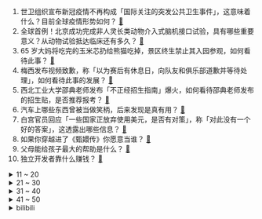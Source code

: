 1. 世卫组织宣布新冠疫情不再构成「国际关注的突发公共卫生事件」，这意味着什么？目前全球疫情形势如何？ [:link:](https://www.zhihu.com/question/599295788)
2. 全球首例！北京成功完成非人灵长类动物介入式脑机接口试验，具有哪些重要意义？从动物试验抵达临床还有多久？ [:link:](https://www.zhihu.com/question/599231157)
3. 65 岁大妈将吃完的玉米芯扔给熊猫吃掉，景区终生禁止其入园参观，如何看待此事？ [:link:](https://www.zhihu.com/question/599176585)
4. 梅西发布视频致歉，称「以为赛后有休息日，向队友和俱乐部道歉并等待处理」，如何看待此事的发展？ [:link:](https://www.zhihu.com/question/599327462)
5. 西北工业大学邵典老师发布「不正经招生指南」爆火，如何看待邵典老师发布的招生贴，是否推荐报考？ [:link:](https://www.zhihu.com/question/598539429)
6. 汽车上哪些东西曾被当做笑柄，后来发现是真有用？ [:link:](https://www.zhihu.com/question/598619006)
7. 白宫官员回应「一些国家正放弃使用美元，是否有对策」，称「对此没有一个好的答案」，这透露出哪些信息？ [:link:](https://www.zhihu.com/question/599201029)
8. 如果你穿越进了《甄嬛传》你愿意当谁？ [:link:](https://www.zhihu.com/question/378551167)
9. 父母能给孩子最大的帮助是什么？ [:link:](https://www.zhihu.com/question/591115658)
10. 独立开发者靠什么赚钱？ [:link:](https://www.zhihu.com/question/591944056)
<details>
<summary>11 ~ 20</summary>

11. 下班后能用来运动的时间不多，想获得最佳健体效果，是短时间快跑合适，还是长时间慢跑更好？ [:link:](https://www.zhihu.com/question/594599262)
12. 如何评价柯洁在烂柯杯中被赖均辅逆转翻盘？ [:link:](https://www.zhihu.com/question/599249730)
13. 如何看待山东烟台招远文旅局回应「大爷单手拿起 25 公斤金砖」称「不作数，需垂直拿起 25 秒」？ [:link:](https://www.zhihu.com/question/598978881)
14. 为什么说《西游记后传》是被低估的神作？它神在哪？ [:link:](https://www.zhihu.com/question/542181254)
15. 沙利文和布林肯计划相继访问沙特阿拉伯，美国 CIA 副局长「挑拨」中沙关系，哪些信息值得关注？ [:link:](https://www.zhihu.com/question/599238266)
16. 格力发布公告将董明珠股份状态更正为「质押」，此前消息称其 1150 万股股份遭冻结，哪些信息值得关注？ [:link:](https://www.zhihu.com/question/599173828)
17. 摸猫的头时，猫为什么常常会闭眼？ [:link:](https://www.zhihu.com/question/39598726)
18. 特斯拉再次涨价，Model S 及Model X 全系车型售价上调 19000 元，涨价原因是什么？ [:link:](https://www.zhihu.com/question/599163298)
19. 民调发现超 6 成青年感觉自己存在「社交卡顿」，如何看待当下年轻人社交欲望不强？回避社交的原因是什么？ [:link:](https://www.zhihu.com/question/599206009)
20. 如何评价「浪姐 4」《乘风 2023》第一期？ [:link:](https://www.zhihu.com/question/599180062)
</details>
<details>
<summary>21 ~ 30</summary>

21. 女子因男友要求旅行 AA 提分手，情侣旅游应该 AA 吗，情侣间应该如何处理共同产生的花费？ [:link:](https://www.zhihu.com/question/598066805)
22. 杭州亚运会《英雄联盟》项目参与试训选手名单公布，目前看哪个位置最有底气能拿得出手？ [:link:](https://www.zhihu.com/question/599016740)
23. 武松喝的十八碗酒是醪糟，还是米酒或者黄酒？ [:link:](https://www.zhihu.com/question/358481344)
24. 22-23 赛季 CBA 辽宁 3:2 战胜广厦挺进总决赛，孙铭徽 21+5+6，如何评价这场比赛？ [:link:](https://www.zhihu.com/question/599272728)
25. 22-23 赛季意甲那不勒斯 1:1 乌迪内斯，提前五轮夺冠，时隔 33 年再加冕，如何评价这场比赛？ [:link:](https://www.zhihu.com/question/599127508)
26. 高三晚上11点半放学正常吗？ [:link:](https://www.zhihu.com/question/599104132)
27. 如何评价陈友谅？ [:link:](https://www.zhihu.com/question/20826547)
28. 放学后，孩子的课后作业先完成还是玩够了再写？ [:link:](https://www.zhihu.com/question/587989355)
29. 每天晚上都使用面膜是否会使皮肤更加敏感？ [:link:](https://www.zhihu.com/question/590785781)
30. 电视剧《潜伏》中李涯的工作能力怎么样？ [:link:](https://www.zhihu.com/question/337519255)
</details>
<details>
<summary>31 ~ 40</summary>

31. 英国国王查尔斯三世的加冕仪式将于 2023 年 5 月 6 日举行，有哪些信息值得关注？ [:link:](https://www.zhihu.com/question/558791788)
32. 现代生活方式下，如何提升孩子的社交能力？ [:link:](https://www.zhihu.com/question/565003651)
33. 曝巴萨为梅西开出 1000 万欧年薪，球员愿大幅降薪重回诺坎普，你认为梅西是否会回归巴萨？ [:link:](https://www.zhihu.com/question/599151527)
34. 为什么《英雄联盟》主播小超梦糊了？ [:link:](https://www.zhihu.com/question/598247212)
35. 如果自动挡车可以借助行车电脑做到完美的转速匹配 (rev matching)，那么手动挡还有哪些优势？ [:link:](https://www.zhihu.com/question/599195335)
36. 智能座舱，是消费者真正的需求还是厂家噱头？ [:link:](https://www.zhihu.com/question/598596788)
37. 有人说增程式技术是落后技术，真的吗？增程式汽车值不值得买？ [:link:](https://www.zhihu.com/question/598660946)
38. 如何帮助孩子在公共场合更好地展现自己？ [:link:](https://www.zhihu.com/question/596729774)
39. 孩子哪个瞬间让你突然觉得好幸福? [:link:](https://www.zhihu.com/question/476314541)
40. 全盛苇名一心能战胜鬼舞辻无惨吗？ [:link:](https://www.zhihu.com/question/598666431)
</details>
<details>
<summary>41 ~ 50</summary>

41. 各国玩家如何看待《崩坏：星穹铁道》各种中国特色梗？ [:link:](https://www.zhihu.com/question/599013361)
42. 《漫长的季节》中，马德胜为什么不待见李群？ [:link:](https://www.zhihu.com/question/598923650)
43. 你这一辈子，悟出一个最大的道理是什么? [:link:](https://www.zhihu.com/question/599006651)
44. 如果你是霍雨浩，你会怎么办？ [:link:](https://www.zhihu.com/question/454071583)
45. 苹果发布 2023 财年第二财季财报，iPhone 营收同比增长 2%，这一数据透露出哪些信息？ [:link:](https://www.zhihu.com/question/599170900)
46. 一个人的智商重要，还是情商重要？ [:link:](https://www.zhihu.com/question/598248246)
47. 佐助杀了鼬之后为什么不高兴？ [:link:](https://www.zhihu.com/question/589878763)
48. 合肥有哪些值得一去的餐厅？ [:link:](https://www.zhihu.com/question/35665594)
49. 如何评价 2023 季中赛 Bin 赛后用英文接受采访？在电竞选手里算什么水平？ [:link:](https://www.zhihu.com/question/599000964)
50. AI 的快速发展降低了短视频的制作门槛，普通人如何抓住这一次的风口？ [:link:](https://www.zhihu.com/question/599013780)
</details><details>
<summary>bilibili</summary>

1. 【老番茄】我求婚啦！！ [:link:](//www.bilibili.com/video/BV12h4y1n7tt)
2. 《崩坏：星穹铁道》千星纪游PV：「有关星空的寓言集•其一」 [:link:](//www.bilibili.com/video/BV1EM4y1h7Vm)
3. 家里出道的第一天！希望得到大家的鼓励... [:link:](//www.bilibili.com/video/BV1ro4y1w7Vs)
4. 爆肝一个月，我做了一个15万单词数的英语外刊阅读库，可以记笔记，更有AI翻译功能，超级好用！ [:link:](//www.bilibili.com/video/BV1NM4y1b7jH)
5. 真的不是全国都这样的吗？ [:link:](//www.bilibili.com/video/BV1Xa4y137u7)
6. 谭sir这段纯爱采访，我可以看一天！ [:link:](//www.bilibili.com/video/BV1Ah4y1J7An)
7. 家人们谁懂啊 琛总的现场看一眼就会爆炸 [:link:](//www.bilibili.com/video/BV18X4y1U7u5)
8. 打造猫德学院娱乐休闲中心，让小猫咪们德智体美劳全面发展 [:link:](//www.bilibili.com/video/BV13o4y1A7Jp)
9. 和 牛 宴 天 花 板 [:link:](//www.bilibili.com/video/BV18V4y1k7Kk)
10. 热知识！原来淄博的“烧烤”其实指的是两种东西！ [:link:](//www.bilibili.com/video/BV11z4y1Y7rr)
<details>
<summary>11 ~ 20</summary>

11. 俩帅小伙挑战世界最辣泡面，结果翻车了？ [:link:](//www.bilibili.com/video/BV12s4y1g71E)
12. 把鲱鱼罐头做成灌汤包给兄弟吃，兄弟好吃到哭！！！ [:link:](//www.bilibili.com/video/BV19M411G7V4)
13. 辞职回家的一年，到底可以收获什么… [:link:](//www.bilibili.com/video/BV1bX4y1U7CN)
14. 体验极限12小时刷蚌埠！龙虾确实爽！看完你们能蚌埠住吗？ [:link:](//www.bilibili.com/video/BV17P411m7Te)
15. 我们补了流浪地球2被删减的1分钟【太空电梯是如何建成的】【我的世界】【国家建筑师】 [:link:](//www.bilibili.com/video/BV1oM411G769)
16. “b站艳后”点评《闪耀暖暖》中的埃及艳后套装！ [:link:](//www.bilibili.com/video/BV1ZM4y1t7pN)
17. 排队2小时人均不过百的海鲜火锅？招牌醉鸡煲酒香扑鼻鲜掉牙了【凭啥排长队ep06- 威皇广福和小海鲜】 [:link:](//www.bilibili.com/video/BV1wh411L7VX)
18. 《自制沉浸逝战斗电竞仓》 [:link:](//www.bilibili.com/video/BV1Ga4y1G7eP)
19. 双向奔赴的爱！宋亚轩超绝演唱5:23pm&从今以后 [:link:](//www.bilibili.com/video/BV17o4y1x7ba)
20. 可她是灰姑娘诶！  上海CP29 [:link:](//www.bilibili.com/video/BV1Bh411L7Ph)
</details>
<details>
<summary>21 ~ 30</summary>

21. 没一个怕死的 [:link:](//www.bilibili.com/video/BV1MX4y127MR)
22. 谈判、混改、八战七败，中国钢铁产业黑暗往事 [:link:](//www.bilibili.com/video/BV16X4y127gP)
23. 【时代少年团】[理想之途]演唱会直播版 [:link:](//www.bilibili.com/video/BV1Hh411L7Br)
24. 去而复来 [:link:](//www.bilibili.com/video/BV1LP411m7j6)
25. 男人减速带之游戏武器现实版 [:link:](//www.bilibili.com/video/BV1zo4y1x7Gk)
26. 饮 食 男 女【01】 [:link:](//www.bilibili.com/video/BV1H24y1T7rX)
27. 骑行去新疆，走出六百公里无人区来到最孤独的城市茫崖，这里发展的还不错嘛 [:link:](//www.bilibili.com/video/BV1ih411L7wb)
28. 你们这帮人食不食油饼啊哈哈哈哈哈哈哈哈哈哈哈哈哈哈哈哈哈哈哈哈哈 [:link:](//www.bilibili.com/video/BV1PM4y1b7yt)
29. 为什么现在再也没人提“百慕大三角”了？ [:link:](//www.bilibili.com/video/BV16z4y1h7gh)
30. “可是雪啊，飘进老爹的店” [:link:](//www.bilibili.com/video/BV1oc411T73U)
</details>
<details>
<summary>31 ~ 40</summary>

31. 我就不信，还有谁看完能学不会炒糖色 [:link:](//www.bilibili.com/video/BV1No4y1A7iH)
32. 《如何快速变老》：给所有人的科学变老指南 [:link:](//www.bilibili.com/video/BV1Fo4y1L7AU)
33. CP29和我一起跳舞 [:link:](//www.bilibili.com/video/BV1us4y137PS)
34. 每秒176.65转！许昕VS高速机摄影机，谁会更胜一筹？ [:link:](//www.bilibili.com/video/BV1es4y137vg)
35. 《原神》剧情PV-「长生」 [:link:](//www.bilibili.com/video/BV1Vh411L7st)
36. 同学有些事情 你做不到可能是上天在保护你 [:link:](//www.bilibili.com/video/BV1LM4y1h78U)
37. 家人们！瑶出肉装了！ [:link:](//www.bilibili.com/video/BV1fM4y1t7xX)
38. 中国式教育，老师带领全班同学孤立差生结果酿成悲剧，是谁的错？ [:link:](//www.bilibili.com/video/BV1fz4y1Y71J)
39. 大无语事件#无语死了，是一个悲伤的故事 [:link:](//www.bilibili.com/video/BV1eX4y1U7gk)
40. 1级站撸爆杀腕豪！摸不到的数值怪！站撸无解！ [:link:](//www.bilibili.com/video/BV1Jh411L7NZ)
</details>
<details>
<summary>41 ~ 50</summary>

41. 成功学vs“武术大师” [:link:](//www.bilibili.com/video/BV1VP41117aM)
42. 内外网玩家公认巅峰剧情，专业配音邀您共赏！【明日方舟四周年活动《孤星》读剧情 Part 1】 [:link:](//www.bilibili.com/video/BV1Yh411L72H)
43. 超人强自己看了都没绷住 [:link:](//www.bilibili.com/video/BV1vs4y1w756)
44. 狐 主 任 本 体 Ⅱ [:link:](//www.bilibili.com/video/BV1Hh411L7JS)
45. 老板说：先让员工高兴了，我才有可能赚钱 [:link:](//www.bilibili.com/video/BV1TM411V74s)
46. 假期出去玩的你 [:link:](//www.bilibili.com/video/BV1EX4y127J9)
47. 东北街头71岁大爷国家二级厨师小摊，梅菜扣肉做了55年，一碗肉一斤！ [:link:](//www.bilibili.com/video/BV1sk4y1E722)
48. 《 优 雅 永 不 过 时 》 [:link:](//www.bilibili.com/video/BV1Kk4y1E7ZQ)
49. 东京人民，喜迎新装（但是崩铁） [:link:](//www.bilibili.com/video/BV1uM4y1h7Ps)
50. 502全寝被开。 [:link:](//www.bilibili.com/video/BV1mh4y1E7AC)
</details>
<details>
<summary>51 ~ 60</summary>

51. 把我意大利炮拿来！ [:link:](//www.bilibili.com/video/BV1JM411G7yC)
52. 离谱校规背后的故事 [:link:](//www.bilibili.com/video/BV1Vg4y1j7qX)
53. 躲狗狗 [:link:](//www.bilibili.com/video/BV1Xo4y147Qq)
54. 我为什么不喜欢演刘备，以及三国开拍前试镜花絮 [:link:](//www.bilibili.com/video/BV15P411m718)
55. 往往免费的东西就要付出高昂的代价 [:link:](//www.bilibili.com/video/BV1pX4y1U7R9)
56. 我不会上错车了吧【水无月菌】 [:link:](//www.bilibili.com/video/BV1so4y1x7gc)
57. 超绝！马嘉祺演唱会惊艳翻唱《盛夏光年》现场饭拍，三段高音燃爆全场！ [:link:](//www.bilibili.com/video/BV1dM411G7yw)
58. 高低不能让这瑶骑我头上 [:link:](//www.bilibili.com/video/BV1DP411y7RS)
59. 雨雪、冰冻、陡坡！三天行程4600公里，睡不到10小时，特种兵式旅游是快乐还是遭罪？ [:link:](//www.bilibili.com/video/BV1Gs4y1X7jK)
60. 两年半时间画出这么几分钟动画 [:link:](//www.bilibili.com/video/BV1pM4y1h76b)
</details>
<details>
<summary>61 ~ 70</summary>

61. 艺术生三个月上岸(基础版仅供参考） [:link:](//www.bilibili.com/video/BV16h411L7Yr)
62. 我宣布我爸单飞了！ [:link:](//www.bilibili.com/video/BV1jM4y1h7D1)
63. 【阿斗】观看人数不足4万，《恐怖游轮》的灵感来源！又一部挑战智商的烧脑电影《时空罪恶》 [:link:](//www.bilibili.com/video/BV1Ea4y157Vt)
64. 《明日方舟》EP -The cure [:link:](//www.bilibili.com/video/BV1WL411a7hp)
65. 小龙虾生蚝吃到爽,吸饱龙虾汤的泡面太香了! [:link:](//www.bilibili.com/video/BV1CM411g71Z)
66. 功德-1   体重+1 [:link:](//www.bilibili.com/video/BV1Qz4y1Y7Cf)
67. 爆肝半年！蝙蝠侠排名第一的神作《黑暗骑士归来》 [:link:](//www.bilibili.com/video/BV1Az4y1Y7N9)
68. 怎么说呢...主打一个陪伴。 Met Gala红毯明星造型辣评 [:link:](//www.bilibili.com/video/BV13M4y1h7zd)
69. 细读经典：最好的华语恐怖片，可能没有之一 [:link:](//www.bilibili.com/video/BV16g4y1L7dA)
70. 电子竞技啊 全是爱情 [:link:](//www.bilibili.com/video/BV1DP41127fJ)
</details>
<details>
<summary>71 ~ 80</summary>

71. 老乡们你们安心的在外边打工，家里的孩子你们就放心交给我吧 [:link:](//www.bilibili.com/video/BV1Ls4y1X7em)
72. 50000块零件，8个人拼21天！在乐高工厂上班也太快乐了吧！ [:link:](//www.bilibili.com/video/BV1ts4y137X6)
73. 五四高燃歌曲《破晓》 [:link:](//www.bilibili.com/video/BV1es4y1w7TV)
74. 【aespa】aespa《Thirsty》Track Video [:link:](//www.bilibili.com/video/BV1wM41137aT)
75. ⚡孝 子 驾 到⚡ [:link:](//www.bilibili.com/video/BV1ah411L7t2)
76. 带欣小萌走出社恐！！！ [:link:](//www.bilibili.com/video/BV1zo4y1A79x)
77. 什么才叫真正的歇好了 [:link:](//www.bilibili.com/video/BV1oP41127r3)
78. 我还是忘不了你的味道….. [:link:](//www.bilibili.com/video/BV1jo4y1x7Rn)
79. 9.5分了，年度最佳预定！深度解说《漫长的季节》第二期 [:link:](//www.bilibili.com/video/BV1HM41137cd)
80. 史上经费最紧缺的太空电梯 没有之一 [:link:](//www.bilibili.com/video/BV1Vh411L7cX)
</details>
<details>
<summary>81 ~ 90</summary>

81. 【原神/星穹铁道|填翻】世界上另一个我！ [:link:](//www.bilibili.com/video/BV1Km4y1y71s)
82. 跪着刷完！13家全国最强博物馆，审美暴击！ [:link:](//www.bilibili.com/video/BV1Yg4y1j7UE)
83. 趁叫练不在放纵一把 [:link:](//www.bilibili.com/video/BV1vk4y1E7Dz)
84. 漫展上平平无奇的上班族一枚-瓦尔特杨 [:link:](//www.bilibili.com/video/BV1cM4y1b7BF)
85. 杨戬：这就是二郎显圣真君！ [:link:](//www.bilibili.com/video/BV1ao4y1t7Pa)
86. C P 2 9 行 为 艺 术 [:link:](//www.bilibili.com/video/BV1hL411a7ag)
87. 养一只中华田园犬有多香？它一点也不土，忠诚勇敢，自理能力强，不用多操心，给它一口饭吃跟你一辈子。 [:link:](//www.bilibili.com/video/BV1Gh411L7UZ)
88. 刘邦灭秦|| 刘主任的一路向西，中年邦的奇幻漂流 [:link:](//www.bilibili.com/video/BV11V4y1d7w7)
89. “被倾注爱意雕刻出的作品将会拥有灵魂” [:link:](//www.bilibili.com/video/BV1614y1Z7BK)
90. 淄博，再见！应该不会再来了…… [:link:](//www.bilibili.com/video/BV1ch4y1J78t)
</details>
<details>
<summary>91 ~ 100</summary>

91. 出去玩有多开心，回来写作业就有多开心 [:link:](//www.bilibili.com/video/BV17h4y1J74o)
92. 二营长竟然变成了萌妹子？ [:link:](//www.bilibili.com/video/BV1Tk4y1n7Jt)
93. 圆脸正确变美思路 明星化妆师在线改妆 [:link:](//www.bilibili.com/video/BV1rc411T7LY)
94. 《 鸡 哥 天 下 第 一 》 [:link:](//www.bilibili.com/video/BV1am4y1175K)
95. 耗时20天，在现实里1：1还原我的世界？ [:link:](//www.bilibili.com/video/BV19z4y1Y7wt)
96. 开车不小心撞到了人，务必牢记这八点 [:link:](//www.bilibili.com/video/BV1xo4y1b7H3)
97. 还没开始就已经结束 [:link:](//www.bilibili.com/video/BV1io4y1x7RE)
98. 当我又在漫展大声喊出羞耻横幅 [:link:](//www.bilibili.com/video/BV17g4y1j7Mc)
99. 被上了发条的东亚人的一生 [:link:](//www.bilibili.com/video/BV1ko4y1x75k)
100. 我一般不剪非的视频，这个号除外 [:link:](//www.bilibili.com/video/BV1os4y1g76t)
</details></details>